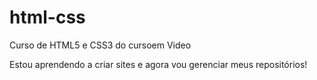 # html-css
Curso de HTML5 e CSS3 do cursoem Video

Estou aprendendo a criar sites e agora vou gerenciar meus repositórios!
